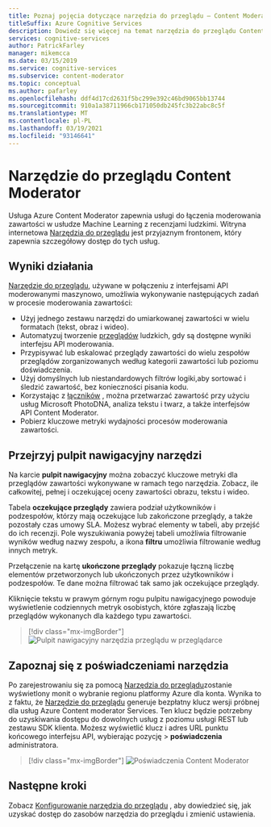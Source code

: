 ```yaml
---
title: Poznaj pojęcia dotyczące narzędzia do przeglądu — Content Moderator
titleSuffix: Azure Cognitive Services
description: Dowiedz się więcej na temat narzędzia do przeglądu Content Moderator, witryny sieci Web, która koordynuje związany z tym, że nastąpi łagodzenie połączonych plików AI i
services: cognitive-services
author: PatrickFarley
manager: mikemcca
ms.date: 03/15/2019
ms.service: cognitive-services
ms.subservice: content-moderator
ms.topic: conceptual
ms.author: pafarley
ms.openlocfilehash: ddf4d17cd2631f5bc299e392c46bd9065bb13744
ms.sourcegitcommit: 910a1a38711966cb171050db245fc3b22abc8c5f
ms.translationtype: MT
ms.contentlocale: pl-PL
ms.lasthandoff: 03/19/2021
ms.locfileid: "93146641"
---
```

# <a name="content-moderator-review-tool"></a>Narzędzie do przeglądu Content Moderator

Usługa Azure Content Moderator zapewnia usługi do łączenia moderowania zawartości w usłudze Machine Learning z recenzjami ludzkimi. Witryna internetowa [Narzędzia do przeglądu](https://contentmoderator.cognitive.microsoft.com) jest przyjaznym frontonem, który zapewnia szczegółowy dostęp do tych usług.

## <a name="what-it-does"></a>Wyniki działania

[Narzędzie do przeglądu](https://contentmoderator.cognitive.microsoft.com), używane w połączeniu z interfejsami API moderowanymi maszynowo, umożliwia wykonywanie następujących zadań w procesie moderowania zawartości:

- Użyj jednego zestawu narzędzi do umiarkowanej zawartości w wielu formatach (tekst, obraz i wideo).
- Automatyzuj tworzenie [przeglądów](../review-api.md#reviews) ludzkich, gdy są dostępne wyniki interfejsu API moderowania.
- Przypisywać lub eskalować przeglądy zawartości do wielu zespołów przeglądów zorganizowanych według kategorii zawartości lub poziomu doświadczenia.
- Użyj domyślnych lub niestandardowych filtrów logiki,[](../review-api.md#workflows)aby sortować i śledzić zawartość, bez konieczności pisania kodu.
- Korzystając z [łączników](./configure.md#connectors) , można przetwarzać zawartość przy użyciu usług Microsoft PhotoDNA, analiza tekstu i twarz, a także interfejsów API Content Moderator.
- Pobierz kluczowe metryki wydajności procesów moderowania zawartości.

## <a name="review-tool-dashboard"></a>Przejrzyj pulpit nawigacyjny narzędzi

Na karcie **pulpit nawigacyjny** można zobaczyć kluczowe metryki dla przeglądów zawartości wykonywane w ramach tego narzędzia. Zobacz, ile całkowitej, pełnej i oczekującej oceny zawartości obrazu, tekstu i wideo. 

Tabela **oczekujące przeglądy** zawiera podział użytkowników i podzespołów, którzy mają oczekujące lub zakończone przeglądy, a także pozostały czas umowy SLA. Możesz wybrać elementy w tabeli, aby przejść do ich recenzji. Pole wyszukiwania powyżej tabeli umożliwia filtrowanie wyników według nazwy zespołu, a ikona **filtru** umożliwia filtrowanie według innych metryk.

Przełączenie na kartę **ukończone przeglądy** pokazuje łączną liczbę elementów przetworzonych lub ukończonych przez użytkowników i podzespołów. Te dane można filtrować tak samo jak oczekujące przeglądy.

Kliknięcie tekstu w prawym górnym rogu pulpitu nawigacyjnego powoduje wyświetlenie codziennych metryk osobistych, które zgłaszają liczbę przeglądów wykonanych dla każdego typu zawartości.

> [!div class="mx-imgBorder"]
> ![Pulpit nawigacyjny narzędzia przeglądu w przeglądarce](images/0-dashboard.png)

## <a name="review-tool-credentials"></a>Zapoznaj się z poświadczeniami narzędzia

Po zarejestrowaniu się za pomocą [Narzędzia do przeglądu](https://contentmoderator.cognitive.microsoft.com)zostanie wyświetlony monit o wybranie regionu platformy Azure dla konta. Wynika to z faktu, że [Narzędzie do przeglądu](https://contentmoderator.cognitive.microsoft.com) generuje bezpłatny klucz wersji próbnej dla usług Azure Content moderator Services. Ten klucz będzie potrzebny do uzyskiwania dostępu do dowolnych usług z poziomu usługi REST lub zestawu SDK klienta. Możesz wyświetlić klucz i adres URL punktu końcowego interfejsu API, wybierając pozycję  >  **poświadczenia** administratora.

> [!div class="mx-imgBorder"]
> ![Poświadczenia Content Moderator](images/settings-6-credentials.png)

## <a name="next-steps"></a>Następne kroki

Zobacz [Konfigurowanie narzędzia do przeglądu](./configure.md) , aby dowiedzieć się, jak uzyskać dostęp do zasobów narzędzia do przeglądu i zmienić ustawienia.